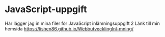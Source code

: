 # JavaScript-uppgift
Här lägger jag in mina filer för JavaScript inlämningsuppgift 2
Länk till min hemsida
https://lishen86.github.io/WebbutvecklingInl-mning/
